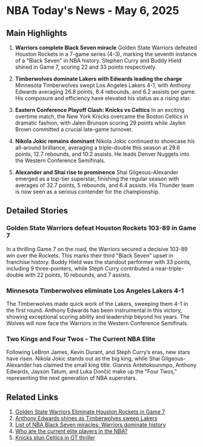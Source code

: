# NBA Today's News - May 6, 2025

## Main Highlights

1. **Warriors complete Black Seven miracle**
   Golden State Warriors defeated Houston Rockets in a 7-game series (4-3), marking the seventh instance of a "Black Seven" in NBA history. Stephen Curry and Buddy Hield shined in Game 7, scoring 22 and 33 points respectively.

2. **Timberwolves dominate Lakers with Edwards leading the charge**
   Minnesota Timberwolves swept Los Angeles Lakers 4-1, with Anthony Edwards averaging 26.8 points, 8.4 rebounds, and 6.2 assists per game. His composure and efficiency have elevated his status as a rising star.

3. **Eastern Conference Playoff Clash: Knicks vs Celtics**
   In an exciting overtime match, the New York Knicks overcame the Boston Celtics in dramatic fashion, with Jalen Brunson scoring 29 points while Jaylen Brown committed a crucial late-game turnover.

4. **Nikola Jokic remains dominant**
   Nikola Jokic continued to showcase his all-around brilliance, averaging a triple-double this season at 29.6 points, 12.7 rebounds, and 10.2 assists. He leads Denver Nuggets into the Western Conference Semifinals.

5. **Alexander and Shai rise to prominence**
   Shai Gilgeous-Alexander emerged as a top-tier superstar, finishing the regular season with averages of 32.7 points, 5 rebounds, and 6.4 assists. His Thunder team is now seen as a serious contender for the championship.

## Detailed Stories

### **Golden State Warriors defeat Houston Rockets 103-89 in Game 7**
In a thrilling Game 7 on the road, the Warriors secured a decisive 103-89 win over the Rockets. This marks their third "Black Seven" upset in franchise history. Buddy Hield was the standout performer with 33 points, including 9 three-pointers, while Steph Curry contributed a near-triple-double with 22 points, 10 rebounds, and 7 assists.

### **Minnesota Timberwolves eliminate Los Angeles Lakers 4-1**
The Timberwolves made quick work of the Lakers, sweeping them 4-1 in the first round. Anthony Edwards has been instrumental in this victory, showing exceptional scoring ability and leadership beyond his years. The Wolves will now face the Warriors in the Western Conference Semifinals.

### **Two Kings and Four Twos - The Current NBA Elite**
Following LeBron James, Kevin Durant, and Steph Curry’s eras, new stars have risen. Nikola Jokic stands out as the big king, while Shai Gilgeous-Alexander has claimed the small king title. Giannis Antetokounmpo, Anthony Edwards, Jayson Tatum, and Luka Dončić make up the "Four Twos," representing the next generation of NBA superstars.

## Related Links

1. [Golden State Warriors Eliminate Houston Rockets in Game 7](https://news.qq.com/rain/a/20250505A0370K00)
2. [Anthony Edwards shines as Timberwolves sweep Lakers](https://news.qq.com/rain/a/20250505A049LY00)
3. [List of NBA Black Seven miracles: Warriors dominate history](https://news.qq.com/rain/a/20250505A03S1X00)
4. [Who are the current elite players in the NBA?](https://news.qq.com/rain/a/20250505A06JPD00)
5. [Knicks stun Celtics in OT thriller](https://news.qq.com/rain/a/20250506A02FJA00)